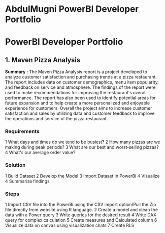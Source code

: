 # AbdulMugni PowerBI Developer Portfolio

# PowerBI Developer Portfolio

## 1.	Maven Pizza Analysis

**Summary** : The Maven Pizza Analysis report is a project developed to analyze customer satisfaction and purchasing trends at a pizza restaurant. The report includes data on customer demographics, menu item popularity, and feedback on service and atmosphere. The findings of the report were used to make recommendations for improving the restaurant's overall performance. The report has also been used to identify potential areas for future expansion and to help create a more personalized and enjoyable experience for customers. Overall the project aims to increase customer satisfaction and sales by utilizing data and customer feedback to improve the operations and service of the pizza restaurant.

### Requirements

1	What days and times do we tend to be busiest?
2	How many pizzas are we making during peak periods?
3	What are our best and worst-selling pizzas?
4	What's our average order value?

### Solution

1	Build Dataset
2	Develop the Model
3	Import Dataset in PowerBi
4	Visualize
4	Summarize findings 

### Steps

1	Import CSV file into the PowerBi using the CSV import option/Pull the Zip file directly from website using R language.
2	Create a model and clean the data with a Power query
3	Write queries for the desired result
4	Write DAX query for complex calculation
5	Create measures and Calculated column
6	Visualize data on canvas using visualization chats
7	Create RLS

